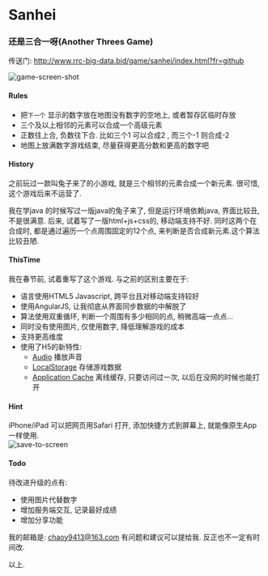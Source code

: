 # Sanhei

### 还是三合一呀(Another Threes Game)

传送门: http://www.rrc-big-data.bid/game/sanhei/index.html?fr=github

![game-screen-shot][2]
#### Rules
 - 把`下一个` 显示的数字放在地图没有数字的空地上, 或者暂存区临时存放
 - 三个及以上相邻的元素可以合成一个高级元素
 - 正数往上合, 负数往下合. 比如三个1 可以合成2 , 而三个-1 则合成-2
 - 地图上放满数字游戏结束, 尽量获得更高分数和更高的数字吧

#### History
之前玩过一款叫兔子来了的小游戏, 就是三个相邻的元素合成一个新元素.
很可惜, 这个游戏后来不运营了.<br>

我在学java 的时候写过一版java的兔子来了, 但是运行环境依赖java, 界面比较丑, 不是很满意.
后来, 试着写了一版html+js+css的, 移动端支持不好.
同时这两个在合成时, 都是通过遍历一个点周围固定的12个点, 来判断是否合成新元素.这个算法比较丑陋.

#### ThisTime
我在春节前, 试着重写了这个游戏. 与之前的区别主要在于:
 - 语言使用HTML5 Javascript, 跨平台且对移动端支持较好
 - 使用AngularJS, 让我彻底从界面同步数据的中解脱了
 - 算法使用双重循环, 判断一个周围有多少相同的点, 稍微高端一点点...
 - 同时没有使用图片, 仅使用数字, 降低理解游戏的成本
 - 支持更高维度
 - 使用了H5的新特性:
    - [Audio](http://www.runoob.com/html/html5-audio.html) 播放声音
    - [LocalStorage](http://www.runoob.com/html/html5-webstorage.html) 存储游戏数据
    - [Application Cache](http://www.runoob.com/html/html5-app-cache.html) 离线缓存, 只要访问过一次, 以后在没网的时候也能打开

#### Hint
iPhone/iPad 可以把网页用Safari 打开, 添加快捷方式到屏幕上, 就能像原生App一样使用.<br>
![save-to-screen][1]

#### Todo
待改进升级的点有:
 - 使用图片代替数字
 - 增加服务端交互, 记录最好成绩
 - 增加分享功能

我的邮箱是: chaoy9413@163.com
有问题和建议可以提给我. 反正也不一定有时间改.

以上.

[1]: http://149.129.100.246/sanhei_pic/save-to-screen.min.png
[2]: https://raw.githubusercontent.com/zhedoushenmegui/sanhei/master/rm.pic/1.0.jpeg